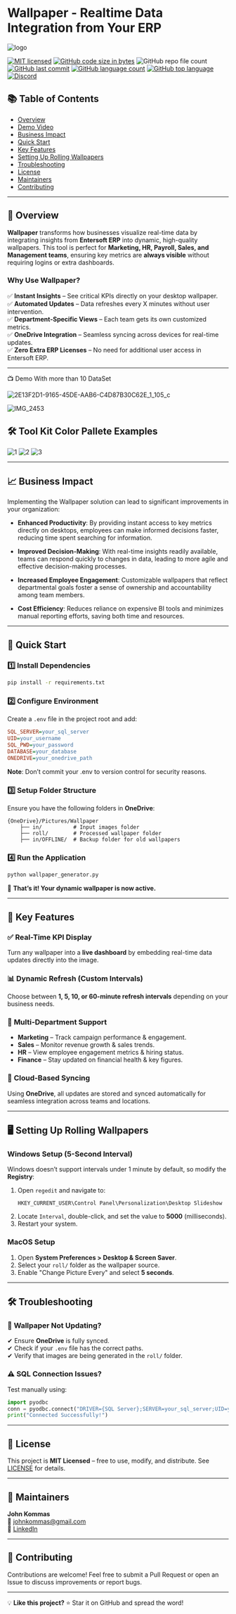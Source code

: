 

# Wallpaper - Realtime Data Integration from Your ERP

![logo](https://github.com/user-attachments/assets/69f4f1d9-43ea-454e-b560-f9b245d26767)

[![MIT licensed](https://img.shields.io/badge/license-MIT-brightgreen.svg?style=for-the-badge)](LICENSE)
[![GitHub code size in bytes](https://img.shields.io/github/repo-size/johnkommas/Wallpaper?style=for-the-badge)](https://github.com/johnkommas/Wallpaper)
![GitHub repo file count](https://img.shields.io/github/directory-file-count/johnkommas/Wallpaper?style=for-the-badge)
[![GitHub last commit](https://img.shields.io/github/last-commit/johnkommas/Wallpaper?style=for-the-badge)](COMMIT)
[![GitHub language count](https://img.shields.io/github/languages/count/johnkommas/Wallpaper?style=for-the-badge)](LANGUAGES)
[![GitHub top language](https://img.shields.io/github/languages/top/johnkommas/Wallpaper?style=for-the-badge)](lang)
[![Discord](https://img.shields.io/discord/583993547792056321?style=for-the-badge)](https://discord.gg/PJAT7XNshB)

## 📚 Table of Contents
- [Overview](#-overview)
- [Demo Video](#-demo-video)
- [Business Impact](#-business-impact)
- [Quick Start](#-quick-start)
- [Key Features](#-key-features)
- [Setting Up Rolling Wallpapers](#-setting-up-rolling-wallpapers)
- [Troubleshooting](#-troubleshooting)
- [License](#-license)
- [Maintainers](#-maintainers)
- [Contributing](#-contributing)

---

## 📌 Overview

**Wallpaper** transforms how businesses visualize real-time data by integrating insights from **Entersoft ERP** into dynamic, high-quality wallpapers. This tool is perfect for **Marketing, HR, Payroll, Sales, and Management teams**, ensuring key metrics are **always visible** without requiring logins or extra dashboards.

### **Why Use Wallpaper?**
✅ **Instant Insights** – See critical KPIs directly on your desktop wallpaper.  
✅ **Automated Updates** – Data refreshes every X minutes without user intervention.  
✅ **Department-Specific Views** – Each team gets its own customized metrics.  
✅ **OneDrive Integration** – Seamless syncing across devices for real-time updates.  
✅ **Zero Extra ERP Licenses** – No need for additional user access in Entersoft ERP.

---


📺 Demo With more than 10 DataSet

![2E13F2D1-9165-45DE-AAB6-C4D87B30C62E_1_105_c](https://github.com/user-attachments/assets/4cabed69-1cde-41d1-a588-09d7dfd62bbd)

![IMG_2453](https://github.com/user-attachments/assets/abfe9f26-d6ac-462c-bb93-77e894ae7782)

## 🛠️ Tool Kit Color Pallete Examples
![1](https://github.com/user-attachments/assets/3b18ab72-562f-46ea-8a67-d643b52374d4)
![2](https://github.com/user-attachments/assets/3d30a5de-05a2-404a-b6cc-1ba34bcc9d83)
![3](https://github.com/user-attachments/assets/e7276208-c7b4-4bc6-8495-a1df478b395b)


---

## 📈 Business Impact

Implementing the Wallpaper solution can lead to significant improvements in your organization:

- **Enhanced Productivity**: By providing instant access to key metrics directly on desktops, employees can make informed decisions faster, reducing time spent searching for information.
  
- **Improved Decision-Making**: With real-time insights readily available, teams can respond quickly to changes in data, leading to more agile and effective decision-making processes.
  
- **Increased Employee Engagement**: Customizable wallpapers that reflect departmental goals foster a sense of ownership and accountability among team members.

- **Cost Efficiency**: Reduces reliance on expensive BI tools and minimizes manual reporting efforts, saving both time and resources.

---

## 🚀 Quick Start

### 1️⃣ Install Dependencies
```bash
pip install -r requirements.txt
```

### 2️⃣ Configure Environment
Create a `.env` file in the project root and add:
```ini
SQL_SERVER=your_sql_server
UID=your_username
SQL_PWD=your_password
DATABASE=your_database
ONEDRIVE=your_onedrive_path
```
**Note**: Don’t commit your .env to version control for security reasons.

### 3️⃣ Setup Folder Structure
Ensure you have the following folders in **OneDrive**:
```plaintext
{OneDrive}/Pictures/Wallpaper
    ├── in/          # Input images folder
    ├── roll/        # Processed wallpaper folder
    ├── in/OFFLINE/  # Backup folder for old wallpapers
```

### 4️⃣ Run the Application
```bash
python wallpaper_generator.py
```

🎉 **That’s it! Your dynamic wallpaper is now active.**

---

## 🎨 Key Features

### ✅ **Real-Time KPI Display**
Turn any wallpaper into a **live dashboard** by embedding real-time data updates directly into the image.

### 📊 **Dynamic Refresh (Custom Intervals)**
Choose between **1, 5, 10, or 60-minute refresh intervals** depending on your business needs.

### 🎯 **Multi-Department Support**
- **Marketing** – Track campaign performance & engagement.
- **Sales** – Monitor revenue growth & sales trends.
- **HR** – View employee engagement metrics & hiring status.
- **Finance** – Stay updated on financial health & key figures.

### 🔗 **Cloud-Based Syncing**
Using **OneDrive**, all updates are stored and synced automatically for seamless integration across teams and locations.

---

## 🖥️ Setting Up Rolling Wallpapers

### **Windows Setup (5-Second Interval)**
Windows doesn’t support intervals under 1 minute by default, so modify the **Registry**:
1. Open `regedit` and navigate to:
   ```plaintext
   HKEY_CURRENT_USER\Control Panel\Personalization\Desktop Slideshow
   ```
2. Locate `Interval`, double-click, and set the value to **5000** (milliseconds).
3. Restart your system.

### **MacOS Setup**
1. Open **System Preferences > Desktop & Screen Saver**.
2. Select your `roll/` folder as the wallpaper source.
3. Enable "Change Picture Every" and select **5 seconds**.

---

## 🛠️ Troubleshooting

### 🔴 **Wallpaper Not Updating?**
✔ Ensure **OneDrive** is fully synced.  
✔ Check if your `.env` file has the correct paths.  
✔ Verify that images are being generated in the `roll/` folder.

### ⚠️ **SQL Connection Issues?**
Test manually using:
```python
import pyodbc
conn = pyodbc.connect("DRIVER={SQL Server};SERVER=your_sql_server;UID=your_username;PWD=your_password;DATABASE=your_database")
print("Connected Successfully!")
```

---

## 📜 License
This project is **MIT Licensed** – free to use, modify, and distribute. See [LICENSE](LICENSE) for details.

---

## 👥 Maintainers

**John Kommas**  
📧 [johnkommas@gmail.com](mailto:johnkommas@gmail.com)  
💼 [LinkedIn](https://www.linkedin.com/in/ioannis-e-kommas-6a8004a6/)  

---

## 🤝 Contributing

Contributions are welcome! Feel free to submit a Pull Request or open an Issue to discuss improvements or report bugs.

---
💡 **Like this project?** ⭐ Star it on GitHub and spread the word!

